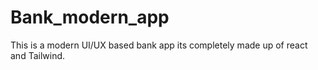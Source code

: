 # Bank_modern_app
This is a modern UI/UX based bank app its completely made up of react and Tailwind.
